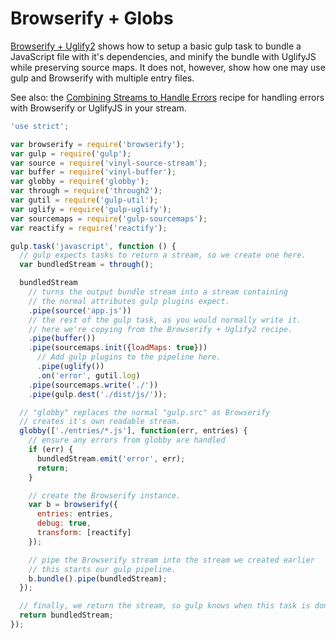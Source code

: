 # Browserify + Globs

[Browserify + Uglify2](https://github.com/gulpjs/gulp/blob/master/docs/recipes/browserify-uglify-sourcemap.md) shows how to setup a basic gulp task to bundle a JavaScript file with it's dependencies, and minify the bundle with UglifyJS while preserving source maps.
It does not, however, show how one may use gulp and Browserify with multiple entry files.

See also: the [Combining Streams to Handle Errors](https://github.com/gulpjs/gulp/blob/master/docs/recipes/combining-streams-to-handle-errors.md) recipe for handling errors with Browserify or UglifyJS in your stream.

``` javascript
'use strict';

var browserify = require('browserify');
var gulp = require('gulp');
var source = require('vinyl-source-stream');
var buffer = require('vinyl-buffer');
var globby = require('globby');
var through = require('through2');
var gutil = require('gulp-util');
var uglify = require('gulp-uglify');
var sourcemaps = require('gulp-sourcemaps');
var reactify = require('reactify');

gulp.task('javascript', function () {
  // gulp expects tasks to return a stream, so we create one here.
  var bundledStream = through();

  bundledStream
    // turns the output bundle stream into a stream containing
    // the normal attributes gulp plugins expect.
    .pipe(source('app.js'))
    // the rest of the gulp task, as you would normally write it.
    // here we're copying from the Browserify + Uglify2 recipe.
    .pipe(buffer())
    .pipe(sourcemaps.init({loadMaps: true}))
      // Add gulp plugins to the pipeline here.
      .pipe(uglify())
      .on('error', gutil.log)
    .pipe(sourcemaps.write('./'))
    .pipe(gulp.dest('./dist/js/'));

  // "globby" replaces the normal "gulp.src" as Browserify
  // creates it's own readable stream.
  globby(['./entries/*.js'], function(err, entries) {
    // ensure any errors from globby are handled
    if (err) {
      bundledStream.emit('error', err);
      return;
    }

    // create the Browserify instance.
    var b = browserify({
      entries: entries,
      debug: true,
      transform: [reactify]
    });

    // pipe the Browserify stream into the stream we created earlier
    // this starts our gulp pipeline.
    b.bundle().pipe(bundledStream);
  });

  // finally, we return the stream, so gulp knows when this task is done.
  return bundledStream;
});
```
